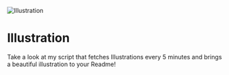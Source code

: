 ![Illustration](https://i.redd.it/i17ik04zgrqb1.jpg?width=100&height=100)

# Illustration
Take a look at my script that fetches Illustrations every 5 minutes and brings a beautiful illustration to your Readme!